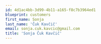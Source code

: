 ```yaml
---
id: 4d1ac4bb-3d99-4b11-a165-f8c7b3964ed1
blueprint: customers
first_name: Sonja
last_name: 'Čuk Kavčič'
email: sonja.cuk.kavcic@gmail.com
title: 'Sonja Čuk Kavčič'
---
```

